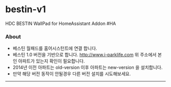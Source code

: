 # bestin-v1
HDC BESTIN WallPad for HomeAssistant Addon #HA 

### About
- 베스틴 월패드를 홈어시스턴트에 연결 합니다.
- 베스틴 1.0 버전을 기반으로 합니다. http://www.i-parklife.com 위 주소에서 본인 아파트가 있는지 확인이 필요합니다.
- 2014년 이전 아파트는 old-version 이후 아파트는 new-version 을 설치합니다.
- 만약 해당 버전 동작이 안될경우 다른 버전 설치를 시도해보세요.
-------------------------------------------------------------------------------------

